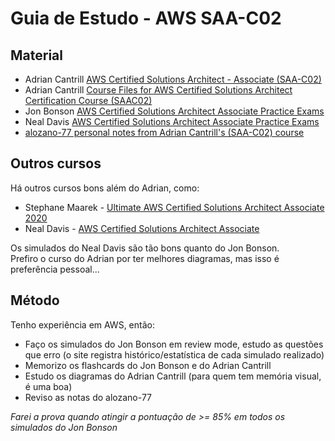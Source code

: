# Guia de Estudo - AWS SAA-C02

## Material
- Adrian Cantrill [AWS Certified Solutions Architect - Associate (SAA-C02)](https://learn.cantrill.io/p/aws-certified-solutions-architect-associate-saa-c02 "AWS Certified Solutions Architect - Associate (SAA-C02)")
- Adrian Cantrill [Course Files for AWS Certified Solutions Architect Certification Course (SAAC02)](https://github.com/acantril/aws-sa-associate-saac02 "Course Files for AWS Certified Solutions Architect Certification Course (SAAC02)")
- Jon Bonson [AWS Certified Solutions Architect Associate Practice Exams](https://portal.tutorialsdojo.com/courses/aws-certified-solutions-architect-associate-practice-exams/ "AWS Certified Solutions Architect Associate Practice Exams")
- Neal Davis [AWS Certified Solutions Architect Associate Practice Exams](https://learn.digitalcloud.training/order_step/checkout-csaa-practice-exams/ "AWS Certified Solutions Architect Associate Practice Exams")
- [alozano-77 personal notes from Adrian Cantrill's (SAA-C02) course](https://github.com/alozano-77/AWS-SAA-C02-Course "alozano-77 personal notes from Adrian Cantrill's (SAA-C02) course")

## Outros cursos
Há outros cursos bons além do Adrian, como:
-  Stephane Maarek - [Ultimate AWS Certified Solutions Architect Associate 2020](https://www.udemy.com/course/aws-certified-solutions-architect-associate-saa-c02/ "Ultimate AWS Certified Solutions Architect Associate 2020")
- Neal Davis - [AWS Certified Solutions Architect Associate](https://digitalcloud.training/aws-certified-solutions-architect-associate-hands-on-course-saa-c02/ "AWS Certified Solutions Architect Associate")

Os simulados do Neal Davis são tão bons quanto do Jon Bonson.  
Prefiro o curso do Adrian por ter melhores diagramas, mas isso é preferência pessoal...

## Método
Tenho experiência em AWS, então:
- Faço os simulados do Jon Bonson em review mode, estudo as questões que erro (o site registra histórico/estatística de cada simulado realizado)
- Memorizo os flashcards do Jon Bonson e do Adrian Cantrill
- Estudo os diagramas do Adrian Cantrill (para quem tem memória visual, é uma boa)
- Reviso as notas do alozano-77

*Farei a prova quando atingir a pontuação de >= 85% em todos os simulados do Jon Bonson*